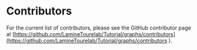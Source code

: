 # Contributors

For the current list of contributors, please see the GitHub contributor page at [https://github.com/LamineTourelab/Tutorial/graphs/contributors](https://github.com/LamineTourelab/Tutorial/graphs/contributors  ).
